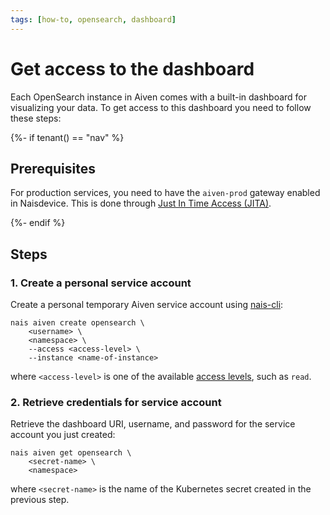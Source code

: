 ```yaml
---
tags: [how-to, opensearch, dashboard]
---
```


# Get access to the dashboard

Each OpenSearch instance in Aiven comes with a built-in dashboard for visualizing your data.
To get access to this dashboard you need to follow these steps:

{%- if tenant() == "nav" %}
## Prerequisites

For production services, you need to have the `aiven-prod` gateway enabled in Naisdevice. 
This is done through [Just In Time Access (JITA)](../../../operate/naisdevice/explanations/jita.md).

{%- endif %}

## Steps

### 1. Create a personal service account

Create a personal temporary Aiven service account using [nais-cli](../../../operate/cli/README.md):

```shell
nais aiven create opensearch \
    <username> \
    <namespace> \
    --access <access-level> \
    --instance <name-of-instance>
```
   
where `<access-level>` is one of the available [access levels](../reference/README.md#access-levels), such as `read`.

### 2. Retrieve credentials for service account

Retrieve the dashboard URI, username, and password for the service account you just created:

```shell
nais aiven get opensearch \
    <secret-name> \
    <namespace>
```

where `<secret-name>` is the name of the Kubernetes secret created in the previous step.
